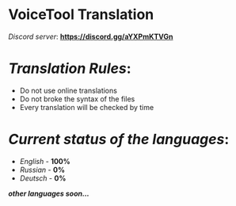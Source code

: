 # VoiceTool Translation
*Discord server*: **https://discord.gg/aYXPmKTVGn**
# $Translation$ $Rules$:
- Do not use online translations
- Do not broke the syntax of the files
- Every translation will be checked by time
# $Current$ $status$ $of$ $the$ $languages$:
- *English* - **100%**
- *Russian* - **0%**
- *Deutsch* - **0%**

***other languages soon...***

